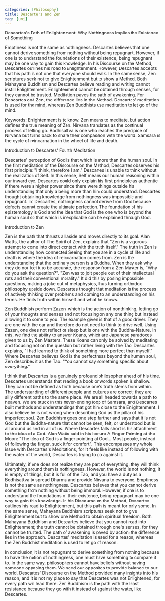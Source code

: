 ```yaml
---
categories: [Philosophy]
title: Descarte's and Zen
tag: [uni]
--- 
```

Descartes's Path of Enlightenment: Why Nothingness Implies the Existence of Something

Emptiness is not the same as nothingness. Descartes believes that one cannot derive something from nothing without being repugnant. However, if one is to understand the foundations of their existence, being repugnant may be one way to gain this knowledge. In his Discourse on the Method, Descartes outlines his road to Enlightenment. However, Descartes accepts that his path is not one that everyone should walk. In the same sense, Zen scriptures seek not to give Enlightenment but to show a Method. Both Mahayana Buddhism and Descartes believe reading and writing cannot instill Enlightenment. Enlightenment cannot be obtained through senses, for they cannot be trusted. Meditation paves the path of awakening. For Descartes and Zen, the difference lies in the Method. Descartes' meditation is used for the mind, whereas Zen Buddhists use meditation to let go of the mind.

Keywords:  Enlightenment is to know. Zen means to meditate, but action defines the true meaning of Zen. Nirvana translates as the continual process of letting go. Bodhisattva is one who reaches the precipice of Nirvana but turns back to share their compassion with the world. Samsara is the cycle of reincarnation in the wheel of life and death.

Introduction to Descartes' Fourth Meditation

Descartes' perception of God is that which is more than the human soul. In the first meditation of the Discourse on the Method, Descartes observes his first principle: "I think, therefore I am." Descartes is unable to think without the realization of Self. In this sense, Self means our human reasoning within our inward eye. Descartes could only explain his first principle as authentic if there were a higher power since there were things outside his understanding that only a being more than him could understand. Descartes thought obtaining knowledge from nothingness was impossible and repugnant. To Descartes, nothingness cannot derive from God because defects cannot create the ultimate perfection. The foundation of his epistemology is God and the idea that God is the one who is beyond the human soul so that which is inexplicable can be explained through God.


Introduction to Zen

Zen is the path that thrusts all aside and moves directly to its goal. Alan Watts, the author of The Spirit of Zen, explains that "Zen is a vigorous attempt to come into direct contact with the truth itself." The truth in Zen is understanding how connected Seeing that you are in a cycle of life and death is where the idea of reincarnation comes from. Zen is the understanding that the ordinary person is a Buddha. When they ask why they do not feel it to be accurate, the response from a Zen Master is, "Why do you ask the question?". "Zen was to jolt people out of their intellectual ruts and their conventional morality."  It did this by posing impossible questions, making a joke out of metaphysics, thus
turning orthodox philosophy upside down. Descartes thought that meditation is the process of actively thinking over problems and coming to an understanding on his terms. He finds truth within himself and what he knows.

Zen Buddhists perform Zazen, which is the action of nonthinking, letting go of your thoughts and senses and not focusing on any one thing but instead allowing it to come to you. The example given is that of a good driver. They are one with the car and therefore do not need to think to drive well. Using Zazen, one does not reflect or sleep but is one with the Buddha-Nature. In this, we find the ability to answer Koans, which are Japanese paradoxes given to us by Zen Masters. These Koans can only be solved by meditating and focusing not on the question but rather living with the Tao. Descartes explains, "I had learned to think of something more perfect than myself." Where Descartes believes God is the perfectness beyond the human soul, Zen describes it as the Tao. "You cannot say something specific about everything." 

I think that Descartes is a genuinely profound philosopher ahead of his time.
Descartes understands that reading a book or words spoken is shallow. They can not
be defined as truth because one's truth stems from within. The understanding of different people
and cultures are correct; they are silly different paths to the same place. We are all headed towards a path to heaven. We are stuck in this never-ending loop of Samsara, and Descartes built methods and understandings that got him close to the Enlightenment. I also believe he is not wrong when describing God as the pillar of his imperfect soul. Zen Buddhism goes one step further and says that it is not God but the Buddha-nature that cannot be seen, felt, or understood but is all around us and in all of us. Where Descartes falls short is his attachment to the idea of a God. Alan Watts said in his lecture A Finger Pointing at the Moon: "The idea of God is a finger pointing at God… Most people, instead of following the finger, suck it for comfort". This encompasses my whole issue with Descartes's Meditations, for It feels like instead of following with the water of the world, Descartes is trying to go against it.

Ultimately, if one does not realize they are part of everything, they will think everything around them is nothingness. However, the world is not nothing; it is empty of things, but it is full of the Tao, and you have a duty as a Bodhisattva to spread Dharma and provide Nirvana to everyone. Emptiness is not the same as nothingness. Descartes believes that you cannot derive something from nothing without being immoral. However, if one is to understand the foundations of their existence, being repugnant may be one way to gain this knowledge. In his Discourse on the Method, Descartes outlines his road to Enlightenment, but this path is meant for only some. In the same sense, Mahayana Buddhism scriptures seek not to give Enlightenment but to show one Method to obtain spiritual freedom. Both Mahayana Buddhism and Descartes believe that you cannot read into Enlightenment; the truth cannot be obtained through one's senses, for they cannot be trusted. The path of awakening is paved by action; the difference lies in the approach. Descartes' meditation is used for a reason, whereas the Zen Buddhist meditation is used to let go of reason.

In conclusion, it is not repugnant to derive something from nothing because to have the notion of nothingness, one must have something to compare it to. In the same way, philosophers cannot have beliefs without having someone opposing them. We need our opposites to provide balance to our world. Descartes' Discourse on the Method provided many insights into his reason, and it is not my place to say that Descartes was not Enlightened, for every path will lead there. Zen Buddhism is the path with the least resistance because they go with it instead of against the water, like Descartes.